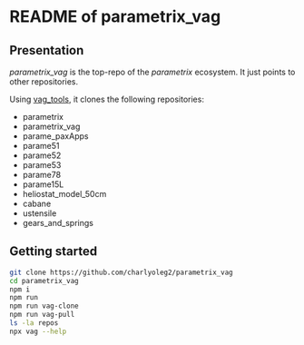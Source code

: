 README of parametrix\_vag
=========================


Presentation
------------

*parametrix\_vag* is the top-repo of the *parametrix* ecosystem. It just points to other repositories.

Using [vag\_tools](https://www.npmjs.com/package/vag_tools), it clones the following repositories:

- parametrix
- parametrix\_vag
- parame\_paxApps
- parame51
- parame52
- parame53
- parame78
- parame15L
- heliostat\_model\_50cm
- cabane
- ustensile
- gears\_and\_springs


Getting started
---------------

```bash
git clone https://github.com/charlyoleg2/parametrix_vag
cd parametrix_vag
npm i
npm run
npm run vag-clone
npm run vag-pull
ls -la repos
npx vag --help
```


